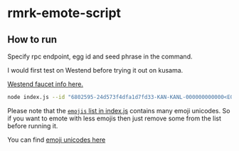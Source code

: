 # rmrk-emote-script

## How to run

Specify rpc endpoint, egg id and seed phrase in the command. 

I would first test on Westend before trying it out on kusama. 

[Westend faucet info here.](https://wiki.polkadot.network/docs/en/maintain-networks#westend-faucet)

```sh
node index.js --id "6802595-24d573f4dfa1d7fd33-KAN-KANL-000000000000<EGG_ID>" -e "<WSS_ENDPOINT>" -s "<SEED_PHRASE>"
```

Please note that the [`emojis` list in index.js](index.js) contains many emoji unicodes. So if you want to emote with less emojis then just remove some from the list before running it. 

You can find [emoji unicodes here](https://unicode.org/emoji/charts/full-emoji-list.html)
 

